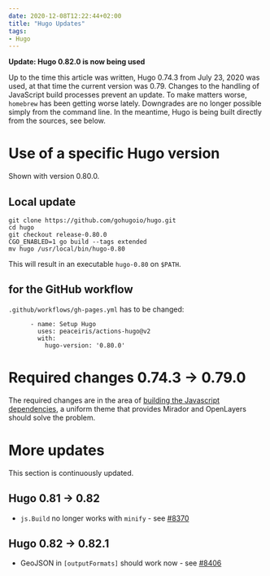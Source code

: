 ```yaml
---
date: 2020-12-08T12:22:44+02:00
title: "Hugo Updates"
tags:
- Hugo
---
```


**Update: Hugo 0.82.0 is now being used**

Up to the time this article was written, Hugo 0.74.3 from July 23, 2020 was used, at that time the current version was 0.79. Changes to the handling of JavaScript build processes prevent an update. To make matters worse, `homebrew` has been getting worse lately. Downgrades are no longer possible simply from the command line. In the meantime, Hugo is being built directly from the sources, see below.

<!--more-->

# Use of a specific Hugo version

Shown with version 0.80.0.

## Local update

```
git clone https://github.com/gohugoio/hugo.git
cd hugo
git checkout release-0.80.0
CGO_ENABLED=1 go build --tags extended
mv hugo /usr/local/bin/hugo-0.80
```
This will result in an executable `hugo-0.80` on `$PATH`.

## for the GitHub workflow

`.github/workflows/gh-pages.yml` has to be changed:

```
      - name: Setup Hugo
        uses: peaceiris/actions-hugo@v2
        with:
          hugo-version: '0.80.0'
```

# Required changes 0.74.3 &rarr; 0.79.0

The required changes are in the area of ​​[building the Javascript dependencies](https://gohugo.io/hugo-pipes/js/), a uniform theme that provides Mirador and OpenLayers should solve the problem.

# More updates

This section is continuously updated.

## Hugo 0.81 &rarr; 0.82

* `js.Build` no longer works with `minify` - see [#8370](https://github.com/gohugoio/hugo/issues/8370)

## Hugo 0.82 &rarr; 0.82.1

* GeoJSON in `[outputFormats]` should work now - see [#8406](https://github.com/gohugoio/hugo/issues/8406)
